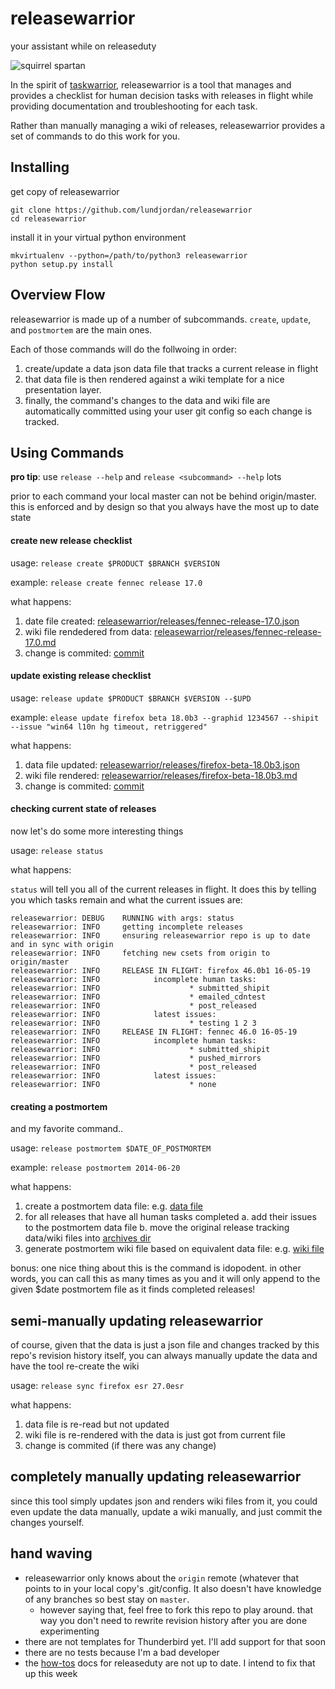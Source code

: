 # releasewarrior

your assistant while on releaseduty

![squirrel spartan](https://pbs.twimg.com/profile_images/571907614906310658/HDB_I-Nr.jpeg)

In the spirit of [taskwarrior](https://taskwarrior.org/), releasewarrior is a tool that manages and provides a checklist for human decision tasks with releases in flight while providing documentation and troubleshooting for each task.

Rather than manually managing a wiki of releases, releasewarrior provides a set of commands to do this work for you.

## Installing

get copy of releasewarrior
```
git clone https://github.com/lundjordan/releasewarrior
cd releasewarrior
```
install it in your virtual python environment
```
mkvirtualenv --python=/path/to/python3 releasewarrior
python setup.py install
```

## Overview Flow

releasewarrior is made up of a number of subcommands. `create`, `update`, and `postmortem` are the main ones.

Each of those commands will do the follwoing in order:

1. create/update a data json data file that tracks a current release in flight
2. that data file is then rendered against a wiki template for a nice presentation layer.
3. finally, the command's changes to the data and wiki file are automatically committed using your user git config so each change is tracked.


## Using Commands

**pro tip**: use `release --help` and `release <subcommand> --help` lots

prior to each command your local master can not be behind origin/master. this is enforced and by design so that you always have the most up to date state

#### create new release checklist

usage: `release create $PRODUCT $BRANCH $VERSION`

example: `release create fennec release 17.0`

what happens:

 1. date file created:  [releasewarrior/releases/fennec-release-17.0.json](releasewarrior/releases/fennec-release-17.0.json)
2. wiki file rendedered from data:  [releasewarrior/releases/fennec-release-17.0.md](releasewarrior/releases/fennec-release-17.0.md)
3. change is commited: [commit](https://github.com/lundjordan/releasewarrior/commit/2b4d6b4c9631fbaf63da9afe939c54214aa1d603)

#### update existing release checklist

usage: `release update $PRODUCT $BRANCH $VERSION --$UPD`

example: `elease update firefox beta 18.0b3 --graphid 1234567 --shipit --issue "win64 l10n hg timeout, retriggered"`

what happens:

1. data file updated:  [releasewarrior/releases/firefox-beta-18.0b3.json](releasewarrior/releases/firefox-beta-18.0b3.json)
2. wiki file rendered:  [releasewarrior/releases/firefox-beta-18.0b3.md](releasewarrior/releases/firefox-beta-18.0b3.md)
3. change is commited: [commit](https://github.com/lundjordan/releasewarrior/commit/64b53f215607a3f0ecb75394737acac9bce44c64)

#### checking current state of releases

now let's do some more interesting things

usage: `release status`

what happens:

`status` will tell you all of the current releases in flight. It does this by telling you which tasks remain and what the current issues are:

```
releasewarrior: DEBUG    RUNNING with args: status
releasewarrior: INFO     getting incomplete releases
releasewarrior: INFO     ensuring releasewarrior repo is up to date and in sync with origin
releasewarrior: INFO     fetching new csets from origin to origin/master
releasewarrior: INFO     RELEASE IN FLIGHT: firefox 46.0b1 16-05-19
releasewarrior: INFO            incomplete human tasks:
releasewarrior: INFO                    * submitted_shipit
releasewarrior: INFO                    * emailed_cdntest
releasewarrior: INFO                    * post_released
releasewarrior: INFO            latest issues:
releasewarrior: INFO                    * testing 1 2 3
releasewarrior: INFO     RELEASE IN FLIGHT: fennec 46.0 16-05-19
releasewarrior: INFO            incomplete human tasks:
releasewarrior: INFO                    * submitted_shipit
releasewarrior: INFO                    * pushed_mirrors
releasewarrior: INFO                    * post_released
releasewarrior: INFO            latest issues:
releasewarrior: INFO                    * none
```

#### creating a postmortem

and my favorite command..

usage: `release postmortem $DATE_OF_POSTMORTEM`

example: `release postmortem 2014-06-20`

what happens:

1. create a postmortem data file: e.g. [data file](releases/POSTMORTEMS/2012-1-1.json)
2. for all releases that have all human tasks completed
  a. add their issues to the postmortem data file
  b. move the original release tracking data/wiki files into [archives dir](releases/ARCHIVES)
3. generate postmortem wiki file based on equivalent data file: e.g. [wiki file](releases/POSTMORTEMS/2012-1-1.md)

bonus: one nice thing about this is the command is idopodent. in other words, you can call this as many times as you and it will only append to the given $date postmortem file as it finds completed releases!

## semi-manually updating releasewarrior

of course, given that the data is just a json file and changes tracked by this repo's revision history itself, you can always manually update the data and have the tool re-create the wiki

usage: `release sync firefox esr 27.0esr`

what happens:

1. data file is re-read but not updated
2. wiki file is re-rendered with the data is just got from current file
3. change is commited (if there was any change)

## completely manually updating releasewarrior

since this tool simply updates json and renders wiki files from it, you could even update the data manually, update a wiki manually, and just commit the changes yourself.

## hand waving

* releasewarrior only knows about the `origin` remote (whatever that points to in your local copy's .git/config. It also doesn't have knowledge of any branches so best stay on `master`.
  * however saying that, feel free to fork this repo to play around. that way you don't need to rewrite revision history after you are done experimenting
* there are not templates for Thunderbird yet. I'll add support for that soon
* there are no tests because I'm a bad developer
* the [how-tos](how-tos) docs for releaseduty are not up to date. I intend to fix that up this week

